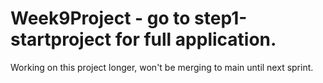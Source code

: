 # Week9Project - go to step1-startproject for full application.
Working on this project longer, won't be merging to main until next sprint.